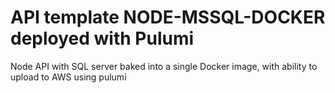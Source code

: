 # API template NODE-MSSQL-DOCKER deployed with Pulumi
Node API with SQL server baked into a single Docker image, with ability to upload to AWS using pulumi
